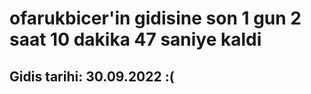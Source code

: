 # ofarukbicer'in gidisine son 1 gun 2 saat 10 dakika 47 saniye kaldi

## Gidis tarihi: 30.09.2022 :(